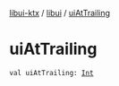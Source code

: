 [libui-ktx](../index.md) / [libui](index.md) / [uiAtTrailing](./ui-at-trailing.md)

# uiAtTrailing

`val uiAtTrailing: `[`Int`](https://kotlinlang.org/api/latest/jvm/stdlib/kotlin/-int/index.html)